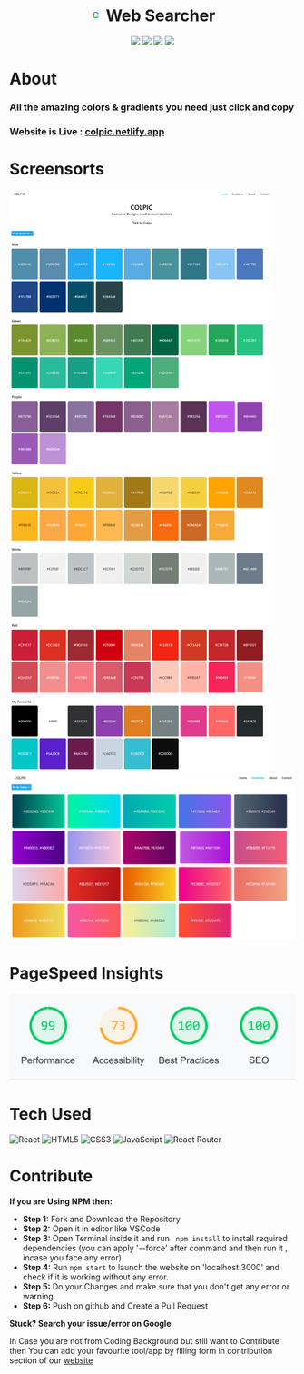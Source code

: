 <div align="center">
 <h1> <img src="./public/favicon/favicon.svg" width="22px"> Web Searcher </h1>
 <img src="https://img.shields.io/github/package-json/v/pushkarydv/colpic?color=g&label=COLPIC">
 <img src="https://img.shields.io/npm/v/npm">
 <img src="https://img.shields.io/website?url=https%3A%2F%2Fcolpic.netlify.app">
 <img src="https://img.shields.io/github/languages/code-size/pushkarydv/colpic?logo=github">
</div>

# About

<h3>All the amazing colors & gradients you need just click and copy</h3>

### Website is Live : [colpic.netlify.app](https://colpic.netlify.app)

# Screensorts

   <img src="https://raw.githubusercontent.com/pushkarydv/images/main/colpic-page1.png">
   <img src="https://raw.githubusercontent.com/pushkarydv/images/main/colpic-page2.png" >

# PageSpeed Insights

<img src="https://raw.githubusercontent.com/pushkarydv/images/main/colpic-insights.png">

# Tech Used

![React](https://img.shields.io/badge/react-%2320232a.svg?style=for-the-badge&logo=react&logoColor=%2361DAFB)
![HTML5](https://img.shields.io/badge/html5-%23E34F26.svg?style=for-the-badge&logo=html5&logoColor=white)
![CSS3](https://img.shields.io/badge/css3-%231572B6.svg?style=for-the-badge&logo=css3&logoColor=white)
![JavaScript](https://img.shields.io/badge/javascript-%23323330.svg?style=for-the-badge&logo=javascript&logoColor=%23F7DF1E)
![React Router](https://img.shields.io/badge/React_Router-CA4245?style=for-the-badge&logo=react-router&logoColor=white)

# Contribute

**If you are Using NPM then:**

- **Step 1:** Fork and Download the Repository
- **Step 2:** Open it in editor like VSCode
- **Step 3:** Open Terminal inside it and run ` npm install` to install required dependencies (you can apply '--force' after command and then run it , incase you face any error)
- **Step 4:** Run `npm start` to launch the website on 'localhost:3000' and check if it is working without any error.
- **Step 5:** Do your Changes and make sure that you don't get any error or warning.
- **Step 6:** Push on github and Create a Pull Request

**Stuck? Search your issue/error on Google**

In Case you are not from Coding Background but still want to Contribute then You can add your favourite tool/app by filling form in contribution section of our [website](https://colpic.netlify.app)
